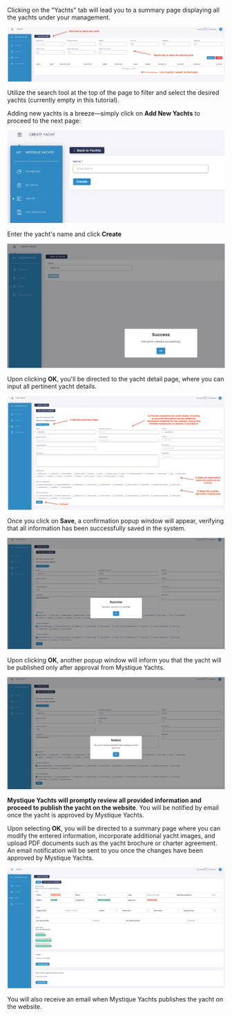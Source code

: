 Clicking on the "Yachts" tab will lead you to a summary page displaying all the yachts under your management.

![Yachts Tab](assets/images/YachtsTab.png "Yachts Tab")

Utilize the search tool at the top of the page to filter and select the desired yachts (currently empty in this tutorial).

Adding new yachts is a breeze—simply click on **Add New Yachts** to proceed to the next page:

![Add a yacht part 1](assets/images/AddYacht1.png "Add a yacht part 1")

Enter the yacht's name and click **Create**

![Add a yacht part 2](assets/images/AddYacht2.png "Add a yacht part 2")

Upon clicking **OK**, you'll be directed to the yacht detail page, where you can input all pertinent yacht details.

![Yacht details](assets/images/YachtDetails.png "Yacht details")

Once you click on **Save**, a confirmation popup window will appear, verifying that all information has been successfully saved in the system.

![Popup after save](assets/images/YachtDetails_PopUpAfterSave.png "Popup after save")

Upon clicking **OK**, another popup window will inform you that the yacht will be published only after approval from Mystique Yachts.

![Popup waiting for approval](assets/images/YachtDetails_PopUpWaitingForApproval.png "Popup waiting for approval")

**Mystique Yachts will promptly review all provided information and proceed to publish the yacht on the website**.
You will be notified by email once the yacht is approved by Mystique Yachts.

Upon selecting **OK**, you will be directed to a summary page where you can modify the entered information, incorporate additional yacht images, and upload PDF documents such as the yacht brochure or charter agreement. An email notification will be sent to you once the changes have been approved by Mystique Yachts.

![Yacht details summary](assets/images/YachtDetailsSummary.png "Yacht details summary")

You will also receive an email when Mystique Yachts publishes the yacht on the website.
